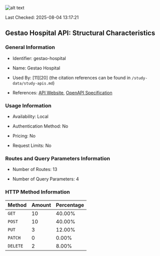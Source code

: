 ![alt text](https://img.shields.io/badge/OpenAPI_Specification-Valid-green.svg)

Last Checked: 2025-08-04 13:17:21

## Gestao Hospital API: Structural Characteristics

### General Information

- Identifier: gestao-hospital

- Name: Gestao Hospital

- Used By: [11][20] (the citation references can be found in `/study-data/study-apis.md`)

- References: [API Website](https://github.com/ValchanOficial/GestaoHospital), [OpenAPI Specification](https://github.com/WebFuzzing/EMB/blob/master/openapi-swagger/gestaohospital-rest.json)

### Usage Information

- Availability: Local

- Authentication Method: No

- Pricing: No

- Request Limits: No

### Routes and Query Parameters Information

- Number of Routes: 13

- Number of Query Parameters: 4

### HTTP Method Information

| Method | Amount | Percentage |
|--------|--------|------------|
| `GET` | 10 | 40.00% |
| `POST` | 10 | 40.00% |
| `PUT` | 3 | 12.00% |
| `PATCH` | 0 | 0.00% |
| `DELETE` | 2 | 8.00% |
